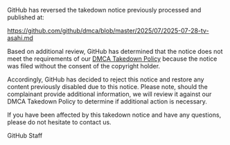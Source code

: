 GitHub has reversed the takedown notice previously processed and published at: 

https://github.com/github/dmca/blob/master/2025/07/2025-07-28-tv-asahi.md

Based on additional review, GitHub has determined that the notice does not meet the requirements of our [DMCA Takedown Policy](https://docs.github.com/github/site-policy/dmca-takedown-policy) because the notice was filed without the consent of the copyright holder. 

Accordingly, GitHub has decided to reject this notice and restore any content previously disabled due to this notice. Please note, should the complainant provide additional information, we will review it against our DMCA Takedown Policy to determine if additional action is necessary.

If you have been affected by this takedown notice and have any questions, please do not hesitate to contact us.

GitHub Staff
